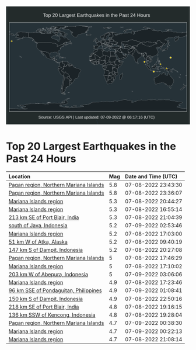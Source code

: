 ![Map](./map.png)

# Top 20 Largest Earthquakes in the Past 24 Hours

| Location | Mag | Date and Time (UTC) |
|:---|:---|:---|
| [Pagan region, Northern Mariana Islands](https://earthquake.usgs.gov/earthquakes/eventpage/us6000i12c) | 5.8 | 07-08-2022 23:43:30 |
| [Pagan region, Northern Mariana Islands](https://earthquake.usgs.gov/earthquakes/eventpage/us6000i126) | 5.8 | 07-08-2022 23:36:07 |
| [Mariana Islands region](https://earthquake.usgs.gov/earthquakes/eventpage/us6000i10z) | 5.3 | 07-08-2022 20:44:27 |
| [Mariana Islands region](https://earthquake.usgs.gov/earthquakes/eventpage/us6000i0yr) | 5.3 | 07-08-2022 16:55:14 |
| [213 km SE of Port Blair, India](https://earthquake.usgs.gov/earthquakes/eventpage/us6000i117) | 5.3 | 07-08-2022 21:04:39 |
| [south of Java, Indonesia](https://earthquake.usgs.gov/earthquakes/eventpage/us6000i14h) | 5.2 | 07-09-2022 02:53:46 |
| [Mariana Islands region](https://earthquake.usgs.gov/earthquakes/eventpage/us6000i0ys) | 5.2 | 07-08-2022 17:03:00 |
| [51 km W of Atka, Alaska](https://earthquake.usgs.gov/earthquakes/eventpage/us6000i0t5) | 5.2 | 07-08-2022 09:40:19 |
| [147 km S of Dampit, Indonesia](https://earthquake.usgs.gov/earthquakes/eventpage/us6000i10m) | 5.2 | 07-08-2022 20:27:08 |
| [Pagan region, Northern Mariana Islands](https://earthquake.usgs.gov/earthquakes/eventpage/us6000i0za) | 5 | 07-08-2022 17:46:29 |
| [Mariana Islands region](https://earthquake.usgs.gov/earthquakes/eventpage/us6000i0yt) | 5 | 07-08-2022 17:10:02 |
| [203 km W of Abepura, Indonesia](https://earthquake.usgs.gov/earthquakes/eventpage/us6000i14j) | 5 | 07-09-2022 03:06:06 |
| [Mariana Islands region](https://earthquake.usgs.gov/earthquakes/eventpage/us6000i0yx) | 4.9 | 07-08-2022 17:23:46 |
| [96 km SSE of Pondaguitan, Philippines](https://earthquake.usgs.gov/earthquakes/eventpage/us6000i13t) | 4.9 | 07-09-2022 01:08:41 |
| [150 km S of Dampit, Indonesia](https://earthquake.usgs.gov/earthquakes/eventpage/us6000i11u) | 4.9 | 07-08-2022 22:50:16 |
| [218 km SE of Port Blair, India](https://earthquake.usgs.gov/earthquakes/eventpage/us6000i10d) | 4.8 | 07-08-2022 19:16:15 |
| [136 km SSW of Kencong, Indonesia](https://earthquake.usgs.gov/earthquakes/eventpage/us6000i0zw) | 4.8 | 07-08-2022 19:28:04 |
| [Pagan region, Northern Mariana Islands](https://earthquake.usgs.gov/earthquakes/eventpage/us6000i13n) | 4.7 | 07-09-2022 00:38:30 |
| [Mariana Islands region](https://earthquake.usgs.gov/earthquakes/eventpage/us6000i13i) | 4.7 | 07-09-2022 00:22:13 |
| [Mariana Islands region](https://earthquake.usgs.gov/earthquakes/eventpage/us6000i11d) | 4.7 | 07-08-2022 21:08:14 |
